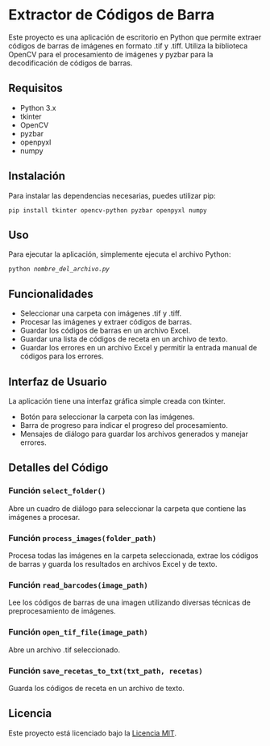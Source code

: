 <h1>Extractor de Códigos de Barra</h1>
  <p>Este proyecto es una aplicación de escritorio en Python que permite extraer códigos de barras de imágenes en formato .tif y .tiff. Utiliza la biblioteca OpenCV para el procesamiento de imágenes y pyzbar para la decodificación de códigos de barras.</p>

  <h2>Requisitos</h2>
  <ul>
      <li>Python 3.x</li>
      <li>tkinter</li>
      <li>OpenCV</li>
      <li>pyzbar</li>
      <li>openpyxl</li>
      <li>numpy</li>
  </ul>

  <h2>Instalación</h2>
  <p>Para instalar las dependencias necesarias, puedes utilizar pip:</p>
  <pre><code>pip install tkinter opencv-python pyzbar openpyxl numpy</code></pre>

  <h2>Uso</h2>
  <p>Para ejecutar la aplicación, simplemente ejecuta el archivo Python:</p>
  <pre><code>python <em>nombre_del_archivo.py</em></code></pre>

  <h2>Funcionalidades</h2>
  <ul>
      <li>Seleccionar una carpeta con imágenes .tif y .tiff.</li>
      <li>Procesar las imágenes y extraer códigos de barras.</li>
      <li>Guardar los códigos de barras en un archivo Excel.</li>
      <li>Guardar una lista de códigos de receta en un archivo de texto.</li>
      <li>Guardar los errores en un archivo Excel y permitir la entrada manual de códigos para los errores.</li>
  </ul>

  <h2>Interfaz de Usuario</h2>
  <p>La aplicación tiene una interfaz gráfica simple creada con tkinter.</p>
  <ul>
      <li>Botón para seleccionar la carpeta con las imágenes.</li>
      <li>Barra de progreso para indicar el progreso del procesamiento.</li>
      <li>Mensajes de diálogo para guardar los archivos generados y manejar errores.</li>
  </ul>

  <h2>Detalles del Código</h2>
  <h3>Función <code>select_folder()</code></h3>
  <p>Abre un cuadro de diálogo para seleccionar la carpeta que contiene las imágenes a procesar.</p>

  <h3>Función <code>process_images(folder_path)</code></h3>
  <p>Procesa todas las imágenes en la carpeta seleccionada, extrae los códigos de barras y guarda los resultados en archivos Excel y de texto.</p>

  <h3>Función <code>read_barcodes(image_path)</code></h3>
  <p>Lee los códigos de barras de una imagen utilizando diversas técnicas de preprocesamiento de imágenes.</p>

  <h3>Función <code>open_tif_file(image_path)</code></h3>
  <p>Abre un archivo .tif seleccionado.</p>

  <h3>Función <code>save_recetas_to_txt(txt_path, recetas)</code></h3>
  <p>Guarda los códigos de receta en un archivo de texto.</p>

  <h2>Licencia</h2>
  <p>Este proyecto está licenciado bajo la <a href="https://opensource.org/licenses/MIT">Licencia MIT</a>.</p>
